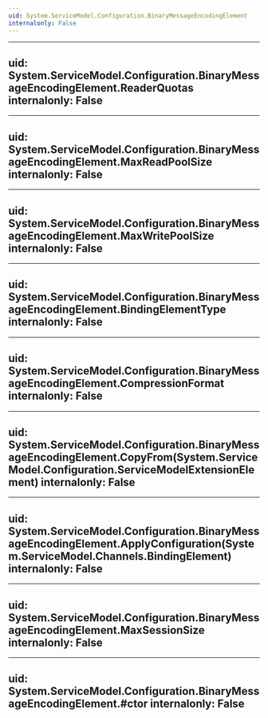 ```yaml
---
uid: System.ServiceModel.Configuration.BinaryMessageEncodingElement
internalonly: False
---
```


---
uid: System.ServiceModel.Configuration.BinaryMessageEncodingElement.ReaderQuotas
internalonly: False
---

---
uid: System.ServiceModel.Configuration.BinaryMessageEncodingElement.MaxReadPoolSize
internalonly: False
---

---
uid: System.ServiceModel.Configuration.BinaryMessageEncodingElement.MaxWritePoolSize
internalonly: False
---

---
uid: System.ServiceModel.Configuration.BinaryMessageEncodingElement.BindingElementType
internalonly: False
---

---
uid: System.ServiceModel.Configuration.BinaryMessageEncodingElement.CompressionFormat
internalonly: False
---

---
uid: System.ServiceModel.Configuration.BinaryMessageEncodingElement.CopyFrom(System.ServiceModel.Configuration.ServiceModelExtensionElement)
internalonly: False
---

---
uid: System.ServiceModel.Configuration.BinaryMessageEncodingElement.ApplyConfiguration(System.ServiceModel.Channels.BindingElement)
internalonly: False
---

---
uid: System.ServiceModel.Configuration.BinaryMessageEncodingElement.MaxSessionSize
internalonly: False
---

---
uid: System.ServiceModel.Configuration.BinaryMessageEncodingElement.#ctor
internalonly: False
---
